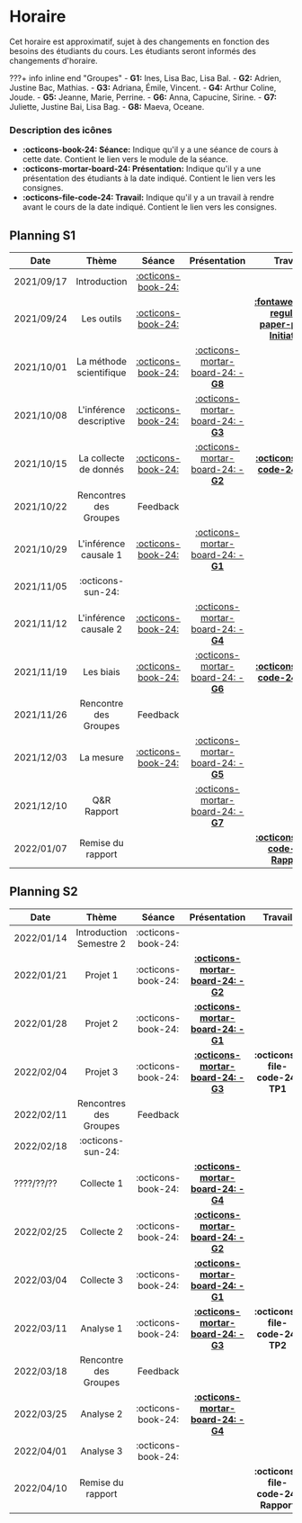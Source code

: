 # Horaire

Cet horaire est approximatif, sujet à des changements en fonction des besoins des étudiants du cours. Les étudiants seront informés des changements d'horaire.

???+ info inline end "Groupes"
    - **G1:** Ines, Lisa Bac, Lisa Bal.
    - **G2:** Adrien, Justine Bac, Mathias.
    - **G3:** Adriana, Émile, Vincent.
    - **G4:** Arthur Coline, Joude.
    - **G5:** Jeanne, Marie, Perrine.
    - **G6:** Anna, Capucine, Sirine.
    - **G7:** Juliette, Justine Bai, Lisa Bag.
    - **G8:** Maeva, Oceane.


### Description des icônes
- **:octicons-book-24: Séance:** Indique qu'il y a une séance de cours à cette date. Contient le lien vers le module de la séance.
- **:octicons-mortar-board-24: Présentation:** Indique qu'il y a une présentation des étudiants à la date indiqué. Contient le lien vers les consignes.
- **:octicons-file-code-24: Travail:** Indique qu'il y a un travail à rendre avant le cours de la date indiqué. Contient le lien vers les consignes.


## Planning S1

| Date       | Thème                              | Séance                                                              | Présentation                                                                   | Travail                                                                                                                                                     |
| -          | :-:                                | :-:                                                                 | :-:                                                                            | :-:                                                                                                                                                         |
| 2021/09/17 | Introduction                       | [:octicons-book-24:](modules/introduction.md)          |                                                                                |                                                                                                                                                             |
| 2021/09/24 | Les outils                         | [:octicons-book-24:](modules/tools.md)                 |                                                                                | [**:fontawesome-regular-paper-plane: Initiation**](resources/onboarding.md)                                                                                 |
| 2021/10/01 | La méthode scientifique            | [:octicons-book-24:](modules/science.md)               | [:octicons-mortar-board-24: - **G8**](activities/participation.md) |                                                                                                                                                             |
| 2021/10/08 | L'inférence descriptive            | [:octicons-book-24:](modules/descriptive-inference.md) | [:octicons-mortar-board-24: - **G3**](activities/participation.md) |                                                                                                                                                             |
| 2021/10/15 | La collecte de donnés              | [:octicons-book-24:](modules/literature-review.md)     | [:octicons-mortar-board-24: - **G2**](activities/participation.md) | [**:octicons-file-code-24: TP1**](https://colab.research.google.com/github/mickaeltemporao/mdss-materials/blob/main/projet-de-recherche.ipynb)      |
| 2021/10/22 | Rencontres des Groupes             | Feedback                                                            |                                                                                |                                                                                                                                                             |
| 2021/10/29 | L'inférence causale 1              | [:octicons-book-24:](modules/causal-inference.md)      | [:octicons-mortar-board-24: - **G1**](activities/participation.md) |                                                                                                                                                             |
| 2021/11/05 | :octicons-sun-24: |                                                                     |                                                                                |                                                                                                                                                             |
| 2021/11/12 | L'inférence causale 2              | [:octicons-book-24:](modules/causal-inference-2.md)    | [:octicons-mortar-board-24: - **G4**](activities/participation.md) |                                                                                                                                                             |
| 2021/11/19 | Les biais                          | [:octicons-book-24:](modules/bias.md)                  | [:octicons-mortar-board-24: - **G6**](activities/participation.md) | [**:octicons-file-code-24: TP2**](https://colab.research.google.com/github/mickaeltemporao/mdss-materials/blob/main/rapport-de-collecte.ipynb)                                                                                                                                                                                                                                                                                           |
| 2021/11/26 | Rencontre des Groupes              | Feedback                                                            |                                                                                |                                                                                                                                                                                                                                                                                                                                                                                                                                                  |
| 2021/12/03 | La mesure                          | [:octicons-book-24:](modules/measurement.md)           | [:octicons-mortar-board-24: - **G5**](activities/participation.md) |                                                                                                                                                                                                                                                                                                                                                                                                                                                  |
| 2021/12/10 | Q&R Rapport                        |                                                                     | [:octicons-mortar-board-24: - **G7**](activities/participation.md) |                                                                                                                                                                                                                                                                                                                                                                                                                                                         |
| 2022/01/07 | Remise du rapport                  |                                                                     |                                                                                | [**:octicons-file-code-24: Rapport**](https://colab.research.google.com/github/mickaeltemporao/mdss-materials/blob/main/rapport-de-recherche.ipynb) |


## Planning S2

| Date       | Thème                              | Séance                          | Présentation                                                                   | Travail                                     |
| -          | :-:                                | :-:                             | :-:                                                                            | :-:                                         |
| 2022/01/14 | Introduction Semestre 2            | :octicons-book-24: | |                                             |
| 2022/01/21 | Projet 1                           | :octicons-book-24: | [**:octicons-mortar-board-24: - G2**](activities/participation.md)  |                                             |
| 2022/01/28 | Projet 2                           | :octicons-book-24: | [**:octicons-mortar-board-24: - G1**](activities/participation.md) |                                             |
| 2022/02/04 | Projet 3                           | :octicons-book-24: | [**:octicons-mortar-board-24: - G3**](activities/participation.md) | **:octicons-file-code-24: TP1**     |
| 2022/02/11 | Rencontres des Groupes             | Feedback                        |                                                                                |                                             |
| 2022/02/18 | :octicons-sun-24: |                                 |                                                                                |                                             |
| ????/??/?? | Collecte 1                         | :octicons-book-24: | [**:octicons-mortar-board-24: - G4**](activities/participation.md)  |                                             |
| 2022/02/25 | Collecte 2                         | :octicons-book-24: | [**:octicons-mortar-board-24: - G2**](activities/participation.md) |                                             |
| 2022/03/04 | Collecte 3                         | :octicons-book-24: | [**:octicons-mortar-board-24: - G1**](activities/participation.md) |                                             |
| 2022/03/11 | Analyse 1                          | :octicons-book-24: | [**:octicons-mortar-board-24: - G3**](activities/participation.md) | **:octicons-file-code-24: TP2**     |
| 2022/03/18 | Rencontre des Groupes              | Feedback                        |                                                                                |                                             |
| 2022/03/25 | Analyse 2                          | :octicons-book-24: | [**:octicons-mortar-board-24: - G4**](activities/participation.md) |                                             |
| 2022/04/01 | Analyse 3                          | :octicons-book-24: |                                                                                |                                             |
| 2022/04/10 | Remise du rapport                  |                                 |                                                                                | **:octicons-file-code-24: Rapport** |
